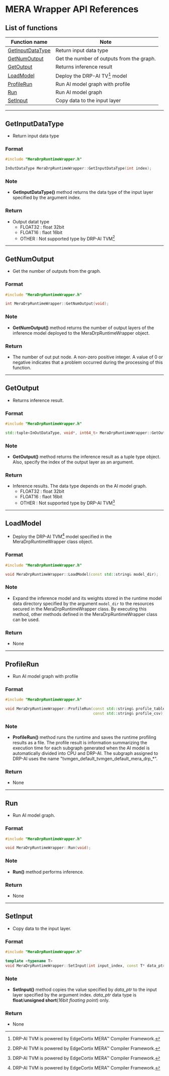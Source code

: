 
# MERA Wrapper API References

## List of functions

| Function name                                    | Note                                                        |
| ----------------------------------------- | ----------------------------------------------------------- |
| [GetInputDataType](#GetInputDataType) | Return input data type                                    |
| [GetNumOutput](#GetNumOutput)         | Get the number of outputs from the graph.                   |
| [GetOutput](#GetOutput)               | Returns inference result                                        |
| [LoadModel](#LoadModel)               | Deploy the DRP-AI TV[^1] model       |
| [ProfileRun](#ProfileRun)             | Run AI model graph with profile                                  |
| [Run](#Run)                           |Run AI model graph                                                   |
| [SetInput](#SetInput)                 | Copy data to the input layer                                |

----
## GetInputDataType
 - Return input data type
### Format
```c++
#include "MeraDrpRuntimeWrapper.h"

InOutDataType MeraDrpRuntimeWrapper::GetInputDataType(int index);
```
### Note
 - **GetInputDataType()** method returns the data type of the input layer specified by the argument index.
### Return   
 - Output datat type
   - FLOAT32 : float 32bit
   - FLOAT16 : flaot 16bit 
   - OTHER : Not supported type by DRP-AI TVM[^1]


----
## GetNumOutput
 - Get the number of outputs from the graph.

### Format
```c++
#include "MeraDrpRuntimeWrapper.h"

int MeraDrpRuntimeWrapper::GetNumOutput(void);
```
### Note
 - **GetNumOutput()** method returns the number of output layers of the inference model deployed to the MeraDrpRuntimeWrapper object.

### Return
 - The number of out put node. A non-zero positive integer. A value of 0 or negative indicates that a problem occurred during the processing of this function.

----
## GetOutput
 - Returns inference result.

### Format
```c++
#include "MeraDrpRuntimeWrapper.h"

std::tuple<InOutDataType, void*, int64_t> MeraDrpRuntimeWrapper::GetOutput(int index);
```
### Note
 - **GetOutput()**  method returns the inference result as a tuple type object. Also, specify the index of the output layer as an argument.

### Return   
 - Inference results. The data type depends on the AI model graph.
   - FLOAT32 : float 32bit
   - FLOAT16 : flaot 16bit 
   - OTHER : Not supported type by DRP-AI TVM[^1]

----
## LoadModel
 - Deploy the DRP-AI TVM[^1] model specified in the MeraDrpRuntimeWrapper class object.

### Format
```c++
#include "MeraDrpRuntimeWrapper.h"

void MeraDrpRuntimeWrapper::LoadModel(const std::string& model_dir);
```
### Note
 - Expand the inference model and its weights stored in the runtime model data directory specified by the argument `model_dir` to the resources secured in the MeraDrpRuntimeWrapper class. By executing this method, other methods defined in the MeraDrpRuntimeWrapper class can be used.
### Return   
 - None

----
## ProfileRun
 - Run AI model graph with profile 

### Format
```c++
#include "MeraDrpRuntimeWrapper.h"

void MeraDrpRuntimeWrapper::ProfileRun(const std::string& profile_table, 
                                       const std::string& profile_csv);
```
### Note
- **ProfileRun()** method runs the runtime and saves the runtime profiling results as a file. The profile result is information summarizing the execution time for each subgraph generated when the AI model is automatically divided into CPU and DRP-AI. The subgraph assigned to DRP-AI uses the name "tvmgen_default_tvmgen_default_mera_drp_*".
### Return   
- None

----
## Run
 - Run AI model graph.

### Format
```c++
#include "MeraDrpRuntimeWrapper.h"

void MeraDrpRuntimeWrapper::Run(void);
```
### Note
 - **Run()** method performs inference. 
### Return   
 - None

----
## SetInput
 - Copy data to the input layer.

### Format
```c++
#include "MeraDrpRuntimeWrapper.h"

template <typename T>
void MeraDrpRuntimeWrapper::SetInput(int input_index, const T* data_ptr);
```
### Note
 - **SetInput()** method copies the value specified by *data_ptr* to the input layer specified by the argument index. *data_ptr* data type is **float**/**unsigned short**(*16bit floating point*) only.

### Return   
 - None

[^1]: DRP-AI TVM is powered by EdgeCortix MERA™ Compiler Framework.